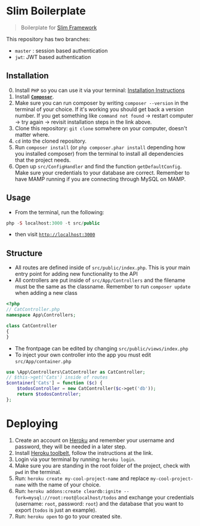 # Slim Boilerplate

> Boilerplate for [Slim Framework](https://www.slimframework.com/docs/)

This repository has two branches:
* `master` : session based authentication
* `jwt`: JWT based authentication

## Installation

0. Install `PHP` so you can use it via your terminal: [Installation Instructions](https://github.com/fend17/cms-php-mysql/blob/master/installation.md#sv%C3%A5ra-s%C3%A4ttetd)
1. Install **[`Composer`](https://getcomposer.org/doc/00-intro.md)**.
2. Make sure you can run composer by writing `composer --version` in the terminal of your choice. If it's working you should get back a version number. If you get something like `command not found` -> restart computer -> try again -> revisit installation steps in the link above.
3. Clone this repository: `git clone` somwhere on your computer, doesn't matter where.
4. `cd` into the cloned repository.
3. Run `composer install` (or `php composer.phar install` depending how you installed composer) from the terminal to install all dependencies that the project needs.
4. Open up `src/ConfigHandler` and find the function `getDefaultConfig`. Make sure your credentials to your database are correct. Remember to have MAMP running if you are connecting through MySQL on MAMP.

## Usage

* From the terminal, run the following:
```php
php -S localhost:3000 -t src/public
```
* then visit [`http://localhost:3000`](http://localhost:3000)

## Structure

* All routes are defined inside of `src/public/index.php`. This is your main entry point for adding new functionality to the API
* All controllers are put inside of `src/App/Controllers` and the filename must be the same as the classname. Remember to run `composer update` when adding a new class
```php
<?php
// CatController.php
namespace App\Controllers;

class CatController
{
}
```
* The frontpage can be edited by changing `src/public/views/index.php`
* To inject your own controller into the app you must edit `src/App/container.php`
```php
use \App\Controllers\CatController as CatController;
// $this->get('Cats') inside of routes
$container['Cats'] = function ($c) {
    $todosController = new CatController($c->get('db'));
    return $todosController;
};
```

# Deploying

1. Create an account on [Heroku](https://heroku.com/) and remember your username and password, they will be needed in a later step.
2. Install [Heroku toolbelt](https://devcenter.heroku.com/articles/heroku-cli), follow the instructions at the link.
3. Login via your terminal by running: `heroku login`.
4. Make sure you are standing in the root folder of the project, check with `pwd` in the terminal.
4. Run: `heroku create my-cool-project-name` and replace `my-cool-project-name` with the name of your choice.
5. Run: `heroku addons:create cleardb:ignite --fork=mysql://root:root@localhost/todos` and exchange your credentials (username: `root`, password: `root`) and the database that you want to export (`todos` is just an example).
6. Run: `heroku open` to go to your created site.